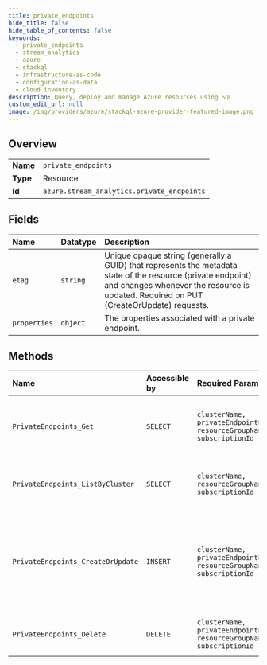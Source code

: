 ```yaml
---
title: private_endpoints
hide_title: false
hide_table_of_contents: false
keywords:
  - private_endpoints
  - stream_analytics
  - azure    
  - stackql
  - infrastructure-as-code
  - configuration-as-data
  - cloud inventory
description: Query, deploy and manage Azure resources using SQL
custom_edit_url: null
image: /img/providers/azure/stackql-azure-provider-featured-image.png
---
```

  
    

## Overview
<table><tbody>
<tr><td><b>Name</b></td><td><code>private_endpoints</code></td></tr>
<tr><td><b>Type</b></td><td>Resource</td></tr>
<tr><td><b>Id</b></td><td><code>azure.stream_analytics.private_endpoints</code></td></tr>
</tbody></table>

## Fields
| Name | Datatype | Description |
|:-----|:---------|:------------|
| `etag` | `string` | Unique opaque string (generally a GUID) that represents the metadata state of the resource (private endpoint) and changes whenever the resource is updated. Required on PUT (CreateOrUpdate) requests. |
| `properties` | `object` | The properties associated with a private endpoint. |
## Methods
| Name | Accessible by | Required Params | Description |
|:-----|:--------------|:----------------|:------------|
| `PrivateEndpoints_Get` | `SELECT` | `clusterName, privateEndpointName, resourceGroupName, subscriptionId` | Gets information about the specified Private Endpoint. |
| `PrivateEndpoints_ListByCluster` | `SELECT` | `clusterName, resourceGroupName, subscriptionId` | Lists the private endpoints in the cluster. |
| `PrivateEndpoints_CreateOrUpdate` | `INSERT` | `clusterName, privateEndpointName, resourceGroupName, subscriptionId` | Creates a Stream Analytics Private Endpoint or replaces an already existing Private Endpoint. |
| `PrivateEndpoints_Delete` | `DELETE` | `clusterName, privateEndpointName, resourceGroupName, subscriptionId` | Delete the specified private endpoint. |
